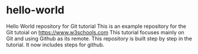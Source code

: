 # hello-world

Hello World repository for Git tutorial
This is an example repository for the Git tutoial on https://www.w3schools.com
This tutorial focuses mainly on Git and using Github as its remote.
This repository is built step by step in the tutorial.
It now includes steps for github.
